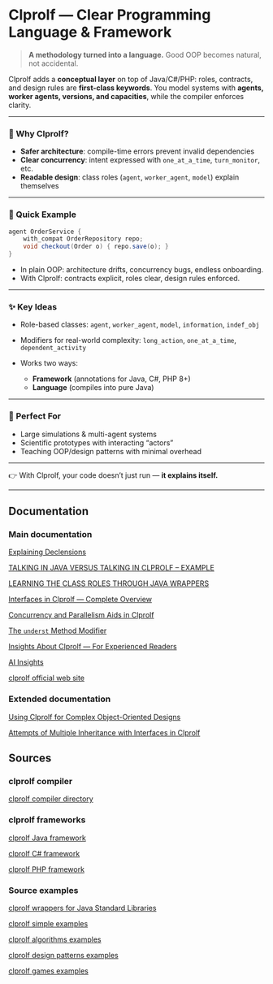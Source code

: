 # Clprolf — Clear Programming Language & Framework

> **A methodology turned into a language.**
> Good OOP becomes natural, not accidental.

Clprolf adds a **conceptual layer** on top of Java/C#/PHP:
roles, contracts, and design rules are **first-class keywords**.
You model systems with **agents, worker agents, versions, and capacities**, while the compiler enforces clarity.

---

### 🚀 Why Clprolf?

* **Safer architecture**: compile-time errors prevent invalid dependencies
* **Clear concurrency**: intent expressed with `one_at_a_time`, `turn_monitor`, etc.
* **Readable design**: class roles (`agent`, `worker_agent`, `model`) explain themselves

---

### 📝 Quick Example

```java
agent OrderService {
    with_compat OrderRepository repo;
    void checkout(Order o) { repo.save(o); }
}
```

* In plain OOP: architecture drifts, concurrency bugs, endless onboarding.
* With Clprolf: contracts explicit, roles clear, design rules enforced.

---

### ✨ Key Ideas

* Role-based classes: `agent`, `worker_agent`, `model`, `information`, `indef_obj`
* Modifiers for real-world complexity: `long_action`, `one_at_a_time`, `dependent_activity`
* Works two ways:

  * **Framework** (annotations for Java, C#, PHP 8+)
  * **Language** (compiles into pure Java)

---

### 🎯 Perfect For

* Large simulations & multi-agent systems
* Scientific prototypes with interacting “actors”
* Teaching OOP/design patterns with minimal overhead

---

👉 With Clprolf, your code doesn’t just run — **it explains itself.**

---

## Documentation

### Main documentation

[Explaining Declensions](https://github.com/charleskoffler/clprolf/tree/main/docs/official/clprolf_off_doc_1_declensions.md)

[TALKING IN JAVA VERSUS TALKING IN CLPROLF – EXAMPLE](https://github.com/charleskoffler/clprolf/tree/main/docs/official/clprolf_off_doc_2_talking_java_vs_clprolf_quicksort.md)

[LEARNING THE CLASS ROLES THROUGH JAVA WRAPPERS](https://github.com/charleskoffler/clprolf/tree/main/docs/official/clprolf_off_doc_3_java_lib_wrappers.md)

[Interfaces in Clprolf — Complete Overview](https://github.com/charleskoffler/clprolf/tree/main/docs/official/clprolf_off_doc_4_interfaces.md)

[Concurrency and Parallelism Aids in Clprolf](https://github.com/charleskoffler/clprolf/tree/main/docs/official/clprolf_off_doc_5_conc_parall.md)

[The `underst` Method Modifier](https://github.com/charleskoffler/clprolf/tree/main/docs/official/clprolf_off_doc_6_underst.md)

[Insights About Clprolf — For Experienced Readers](https://github.com/charleskoffler/clprolf/tree/main/docs/official/clprolf_insights.md)

[AI Insights](https://github.com/charleskoffler/clprolf/tree/main/docs/ai_insights.md)

[clprolf official web site](https://www.clprolf-lang.org/)

### Extended documentation

[Using Clprolf for Complex Object-Oriented Designs](https://github.com/charleskoffler/clprolf/tree/main/docs/extended/clprolf_advanced_doc_1_exempl_assistant.md)

[Attempts of Multiple Inheritance with Interfaces in Clprolf](https://github.com/charleskoffler/clprolf/tree/main/docs/extended/clprolf_advanced_doc_2_attempts_multi_inh_with_interf.md)


## Sources

### clprolf compiler

[clprolf compiler directory](https://github.com/charleskoffler/clprolf/tree/main/simol_compiler)

### clprolf frameworks

[clprolf Java framework](https://github.com/charleskoffler/clprolf/tree/main/simol_compiler/src/main/java/org/clprolf/framework/java)

[clprolf C# framework](https://github.com/charleskoffler/clprolf/tree/main/simol_framework/SimolCsharpFramework)

[clprolf PHP framework](https://github.com/charleskoffler/clprolf/tree/main/simol_framework/simol_php_framework)

### Source examples

[clprolf wrappers for Java Standard Libraries](https://github.com/charleskoffler/clprolf/tree/main/wrappers)

[clprolf simple examples](https://github.com/charleskoffler/clprolf/tree/main/simol_simple_examples)

[clprolf algorithms examples](https://github.com/charleskoffler/clprolf/tree/main/simol_algorithms_examples)

[clprolf design patterns examples](https://github.com/charleskoffler/clprolf/tree/main/simol_design_patterns_examples)

[clprolf games examples](https://github.com/charleskoffler/clprolf/tree/main/clprolf_games_examples)